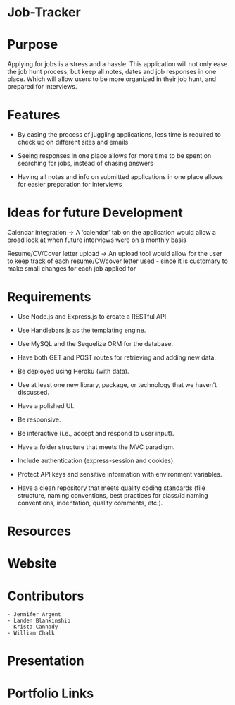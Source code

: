 # Job-Tracker

# Purpose
Applying for jobs is a stress and a hassle. This application will not only ease the job hunt process, but keep all notes, dates and job responses in one place. Which will allow users to be more organized in their job hunt, and prepared for interviews.

# Features 
- By easing the process of juggling applications, less time is required to check up on different sites and emails

- Seeing responses in one place allows for more time to be spent on searching for jobs, instead of chasing answers

- Having all notes and info on submitted applications in one place allows for easier preparation for interviews


# Ideas for future Development
Calendar integration → A ‘calendar’ tab on the application would allow a broad look at when future interviews were on a monthly basis 

Resume/CV/Cover letter upload → 
An upload tool would allow for the user to keep track of each resume/CV/cover letter used - since it is customary to make small changes for each job applied for 

# Requirements
- Use Node.js and Express.js to create a RESTful API.

- Use Handlebars.js as the templating engine.

- Use MySQL and the Sequelize ORM for the database.

- Have both GET and POST routes for retrieving and adding new data.

- Be deployed using Heroku (with data).

- Use at least one new library, package, or technology that we haven’t discussed.

- Have a polished UI.

- Be responsive.

- Be interactive (i.e., accept and respond to user input).

- Have a folder structure that meets the MVC paradigm.

- Include authentication (express-session and cookies).

- Protect API keys and sensitive information with environment variables.

- Have a clean repository that meets quality coding standards (file structure, naming conventions, best practices for class/id naming conventions, indentation, quality comments, etc.).

# Resources

# Website

# Contributors
```
- Jennifer Argent
- Landen Blankinship
- Krista Cannady
- William Chalk

```

# Presentation

# Portfolio Links

